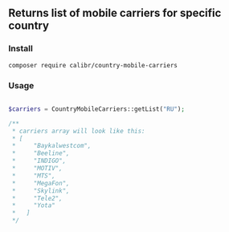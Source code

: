 ## Returns list of mobile carriers for specific country

### Install

`composer require calibr/country-mobile-carriers`

### Usage

```php

$carriers = CountryMobileCarriers::getList("RU");

/**
 * carriers array will look like this:
 * [
 *     "Baykalwestcom",
 *     "Beeline",
 *     "INDIGO",
 *     "MOTIV",
 *     "MTS",
 *     "MegaFon",
 *     "Skylink",
 *     "Tele2",
 *     "Yota"
 *   ]
 */

```